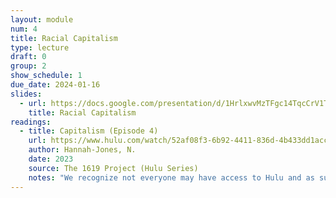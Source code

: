 ```yaml
---
layout: module
num: 4
title: Racial Capitalism
type: lecture
draft: 0
group: 2
show_schedule: 1
due_date: 2024-01-16
slides:
  - url: https://docs.google.com/presentation/d/1HrlxwvMzTFgc14TqcCrV1TJmYwk6n5AS-e4qVyS-7gY/edit?usp=sharing
    title: Racial Capitalism
readings:
  - title: Capitalism (Episode 4)
    url: https://www.hulu.com/watch/52af08f3-6b92-4411-836d-4b433dd1acc0?play=false&utm_source=shared_link
    author: Hannah-Jones, N.
    date: 2023
    source: The 1619 Project (Hulu Series)
    notes: "We recognize not everyone may have access to Hulu and as such have <a href='https://canvas.northwestern.edu/files/18094996/'>uploaded a version to Canvas</a>. Also, this could be a great opportunity to come together (covid-safely, of course) with your learning pods and watch together in person!" 
---
```


